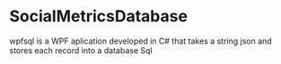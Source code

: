 # SocialMetricsDatabase
wpfsql is a WPF aplication developed in C# that takes a string json and stores each record into a database Sql 

